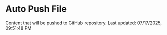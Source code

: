 # Auto Push File

Content that will be pushed to GitHub repository.
Last updated: 07/17/2025, 09:51:48 PM
